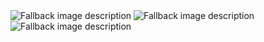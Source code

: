 <picture>
  <source media="(prefers-color-scheme: dark)" srcset="http://github-profile-summary-cards.vercel.app/api/cards/profile-details?username=aonemd&theme=dark">
  <source media="(prefers-color-scheme: light)" srcset="http://github-profile-summary-cards.vercel.app/api/cards/profile-details?username=aonemd&theme=default">
  <img alt="Fallback image description" src="http://github-profile-summary-cards.vercel.app/api/cards/profile-details?username=aonemd&theme=dark">
</picture>

<picture>
  <source media="(prefers-color-scheme: dark)" srcset="http://github-profile-summary-cards.vercel.app/api/cards/repos-per-language?username=aonemd&theme=dark">
  <source media="(prefers-color-scheme: light)" srcset="http://github-profile-summary-cards.vercel.app/api/cards/repos-per-language?username=aonemd&theme=default">
  <img alt="Fallback image description" src="http://github-profile-summary-cards.vercel.app/api/cards/repos-per-language?username=aonemd&theme=dark">
</picture>
 <picture>
  <source media="(prefers-color-scheme: dark)" srcset="http://github-profile-summary-cards.vercel.app/api/cards/most-commit-language?username=aonemd&theme=dark">
  <source media="(prefers-color-scheme: light)" srcset="http://github-profile-summary-cards.vercel.app/api/cards/most-commit-language?username=aonemd&theme=default">
  <img alt="Fallback image description" src="http://github-profile-summary-cards.vercel.app/api/cards/most-commit-language?username=aonemd&theme=dark">
</picture>


<!--
**aonemd/aonemd** is a ✨ _special_ ✨ repository because its `README.md` (this file) appears on your GitHub profile.

Here are some ideas to get you started:

- 🔭 I’m currently working on ...
- 🌱 I’m currently learning ...
- 👯 I’m looking to collaborate on ...
- 🤔 I’m looking for help with ...
- 💬 Ask me about ...
- 📫 How to reach me: ...
- 😄 Pronouns: ...
- ⚡ Fun fact: ...
-->

<!--
# Hi there, I'm aonemd! 👋

I'm a passionate developer who loves working on a variety of projects and exploring new technologies. Welcome to my GitHub profile!

## 🔧 Technologies & Tools

- **Languages:** Python, JavaScript, TypeScript, Java, C++
- **Frameworks:** React, Node.js, Django, Flask, Spring Boot
- **Databases:** MySQL, PostgreSQL, MongoDB
- **Tools:** Docker, Kubernetes, Git, Jenkins
- **Cloud:** AWS, Azure, GCP

## 📈 GitHub Stats

![Aonemd's GitHub Stats](https://github-readme-stats.vercel.app/api?username=aonemd&show_icons=true&theme=radical)

## 🏆 Top Languages

![Top Languages](https://github-readme-stats.vercel.app/api/top-langs/?username=aonemd&layout=compact&theme=radical)

## 📫 How to reach me

- **Email:** aonemd@example.com
- **LinkedIn:** [Aonemd's LinkedIn](https://www.linkedin.com/in/aonemd)
- **Twitter:** [Aonemd's Twitter](https://twitter.com/aonemd)

## 🌱 Currently Learning

- Advanced Machine Learning techniques
- DevOps practices and CI/CD pipelines
- Blockchain development
-->
